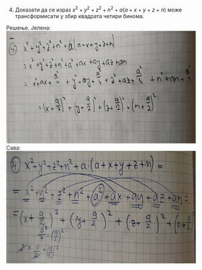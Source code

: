 4. Доказати да се израз $x^2+y^2+z^2+n^2+a(a+x+y+z+n)$ може трансформисати у збир квадрата четири бинома.

Решење.
Јелена:
<img src="slike/4jel.jpg" alt="слика 1" style="height: 300px; width:800px;"/>
Сава:
<img src="slike/4sava.jpg" alt="слика 1" style="height: 300px; width:800px;"/>